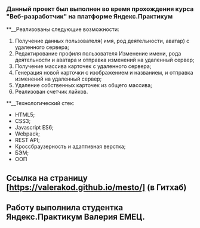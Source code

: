 ### Данный проект был выполнен во время прохождения курса "Веб-разработчик" на платформе Яндекс.Практикум

**__Реализованы следующие возможности:

1. Получение данных пользователя( имя, род деятельности, аватар) с удаленного сервера;
2. Редактирование профиля пользователя Изменение имени, рода деятельности и аватара и отправка изменений на удаленный сервер;
3. Получение массива карточек с удаленного сервера;
4. Генерация новой карточки с изображением и названием, и отправка изменений на удаленный сервер;
5. Удаление собственных карточек из общего массива;
6. Реализован счетчик лайков.

**__Технологический стек:

- HTML5;
- CSS3;
- Javascript ES6;
- Webpack;
- REST API;
- Кроссбраузерность и адаптивная верстка;
- БЭМ;
- ООП

## Ссылка на страницу [https://valerakod.github.io/mesto/] (в Гитхаб)
## Работу выполнила студентка Яндекс.Практикум Валерия ЕМЕЦ.
